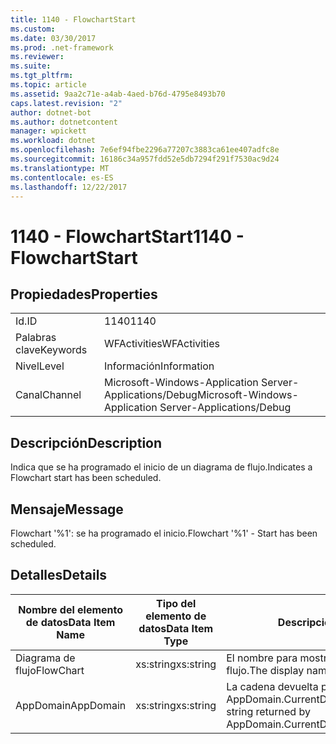 ```yaml
---
title: 1140 - FlowchartStart
ms.custom: 
ms.date: 03/30/2017
ms.prod: .net-framework
ms.reviewer: 
ms.suite: 
ms.tgt_pltfrm: 
ms.topic: article
ms.assetid: 9aa2c71e-a4ab-4aed-b76d-4795e8493b70
caps.latest.revision: "2"
author: dotnet-bot
ms.author: dotnetcontent
manager: wpickett
ms.workload: dotnet
ms.openlocfilehash: 7e6ef94fbe2296a77207c3883ca61ee407adfc8e
ms.sourcegitcommit: 16186c34a957fdd52e5db7294f291f7530ac9d24
ms.translationtype: MT
ms.contentlocale: es-ES
ms.lasthandoff: 12/22/2017
---
```

# <a name="1140---flowchartstart"></a><span data-ttu-id="3669f-102">1140 - FlowchartStart</span><span class="sxs-lookup"><span data-stu-id="3669f-102">1140 - FlowchartStart</span></span>
## <a name="properties"></a><span data-ttu-id="3669f-103">Propiedades</span><span class="sxs-lookup"><span data-stu-id="3669f-103">Properties</span></span>  
  
|||  
|-|-|  
|<span data-ttu-id="3669f-104">Id.</span><span class="sxs-lookup"><span data-stu-id="3669f-104">ID</span></span>|<span data-ttu-id="3669f-105">1140</span><span class="sxs-lookup"><span data-stu-id="3669f-105">1140</span></span>|  
|<span data-ttu-id="3669f-106">Palabras clave</span><span class="sxs-lookup"><span data-stu-id="3669f-106">Keywords</span></span>|<span data-ttu-id="3669f-107">WFActivities</span><span class="sxs-lookup"><span data-stu-id="3669f-107">WFActivities</span></span>|  
|<span data-ttu-id="3669f-108">Nivel</span><span class="sxs-lookup"><span data-stu-id="3669f-108">Level</span></span>|<span data-ttu-id="3669f-109">Información</span><span class="sxs-lookup"><span data-stu-id="3669f-109">Information</span></span>|  
|<span data-ttu-id="3669f-110">Canal</span><span class="sxs-lookup"><span data-stu-id="3669f-110">Channel</span></span>|<span data-ttu-id="3669f-111">Microsoft-Windows-Application Server-Applications/Debug</span><span class="sxs-lookup"><span data-stu-id="3669f-111">Microsoft-Windows-Application Server-Applications/Debug</span></span>|  
  
## <a name="description"></a><span data-ttu-id="3669f-112">Descripción</span><span class="sxs-lookup"><span data-stu-id="3669f-112">Description</span></span>  
 <span data-ttu-id="3669f-113">Indica que se ha programado el inicio de un diagrama de flujo.</span><span class="sxs-lookup"><span data-stu-id="3669f-113">Indicates a Flowchart start has been scheduled.</span></span>  
  
## <a name="message"></a><span data-ttu-id="3669f-114">Mensaje</span><span class="sxs-lookup"><span data-stu-id="3669f-114">Message</span></span>  
 <span data-ttu-id="3669f-115">Flowchart '%1': se ha programado el inicio.</span><span class="sxs-lookup"><span data-stu-id="3669f-115">Flowchart '%1' - Start has been scheduled.</span></span>  
  
## <a name="details"></a><span data-ttu-id="3669f-116">Detalles</span><span class="sxs-lookup"><span data-stu-id="3669f-116">Details</span></span>  
  
|<span data-ttu-id="3669f-117">Nombre del elemento de datos</span><span class="sxs-lookup"><span data-stu-id="3669f-117">Data Item Name</span></span>|<span data-ttu-id="3669f-118">Tipo del elemento de datos</span><span class="sxs-lookup"><span data-stu-id="3669f-118">Data Item Type</span></span>|<span data-ttu-id="3669f-119">Descripción</span><span class="sxs-lookup"><span data-stu-id="3669f-119">Description</span></span>|  
|--------------------|--------------------|-----------------|  
|<span data-ttu-id="3669f-120">Diagrama de flujo</span><span class="sxs-lookup"><span data-stu-id="3669f-120">FlowChart</span></span>|<span data-ttu-id="3669f-121">xs:string</span><span class="sxs-lookup"><span data-stu-id="3669f-121">xs:string</span></span>|<span data-ttu-id="3669f-122">El nombre para mostrar del diagrama de flujo.</span><span class="sxs-lookup"><span data-stu-id="3669f-122">The display name of the FlowChart.</span></span>|  
|<span data-ttu-id="3669f-123">AppDomain</span><span class="sxs-lookup"><span data-stu-id="3669f-123">AppDomain</span></span>|<span data-ttu-id="3669f-124">xs:string</span><span class="sxs-lookup"><span data-stu-id="3669f-124">xs:string</span></span>|<span data-ttu-id="3669f-125">La cadena devuelta por AppDomain.CurrentDomain.FriendlyName.</span><span class="sxs-lookup"><span data-stu-id="3669f-125">The string returned by AppDomain.CurrentDomain.FriendlyName.</span></span>|
